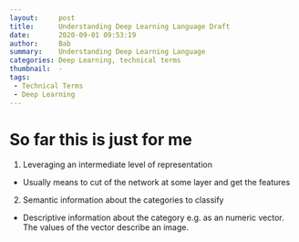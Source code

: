 ```yaml
---
layout:     post
title:      Understanding Deep Learning Language Draft
date:       2020-09-01 09:53:19
author:     Bab
summary:    Understanding Deep Learning Language
categories: Deep Learning, technical terms
thumbnail:  -
tags:
 - Technical Terms
 - Deep Learning
---
```


# So far this is just for me

1. Leveraging an intermediate level of representation
  - Usually means to cut of the network at some layer and get the features
2. Semantic information about the categories to classify
  - Descriptive information about the category e.g. as an numeric vector. The values of the vector describe an image.
